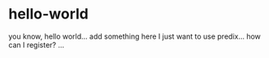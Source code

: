# hello-world
you know, hello world...
add something here
I just want to use predix...
how can I register?
...
